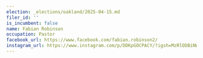 ```yaml
---
election: _elections/oakland/2025-04-15.md
filer_id: ''
is_incumbent: false
name: Fabian Robinson
occupation: Pastor
facebook_url: https://www.facebook.com/fabian.robinson2/
instagram_url: https://www.instagram.com/p/DDKpGOCPACY/?igsh=MzRlODBiNWFlZA%3D%3D
---
```

